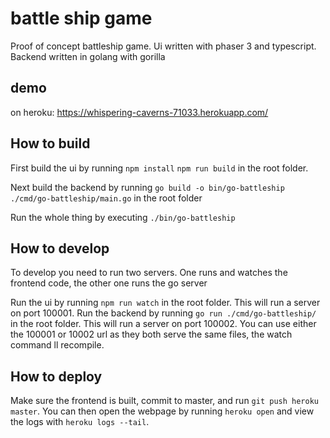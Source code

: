 # battle ship game

Proof of concept battleship game.
Ui written with phaser 3 and typescript.
Backend written in golang with gorilla

## demo

on heroku: https://whispering-caverns-71033.herokuapp.com/

## How to build

First build the ui by running `npm install` `npm run build` in the root folder.

Next build the backend by running `go build -o bin/go-battleship ./cmd/go-battleship/main.go` in the root folder

Run the whole thing by executing `./bin/go-battleship`

## How to develop

To develop you need to run two servers. One runs and watches the frontend code, the other one runs the go server

Run the ui by running `npm run watch` in the root folder. This will run a server on port 100001.
Run the backend by running `go run ./cmd/go-battleship/` in the root folder. This will run a server on port 100002.
You can use either the 100001 or 10002 url as they both serve the same files, the watch command ll recompile.

## How to deploy

Make sure the frontend is built, commit to master, and run `git push heroku master`. You can then open the webpage by running `heroku open` and view the logs with `heroku logs --tail`.
